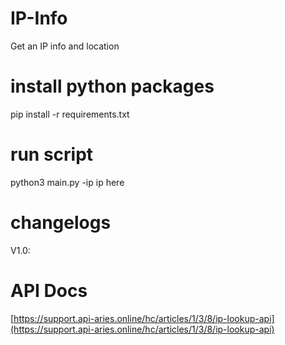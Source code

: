 # IP-Info
Get an IP info and location

# install python packages

pip install -r requirements.txt

# run script

python3 main.py -ip ip here

# changelogs

V1.0: 

# API Docs

[https://support.api-aries.online/hc/articles/1/3/8/ip-lookup-api](https://support.api-aries.online/hc/articles/1/3/8/ip-lookup-api)



